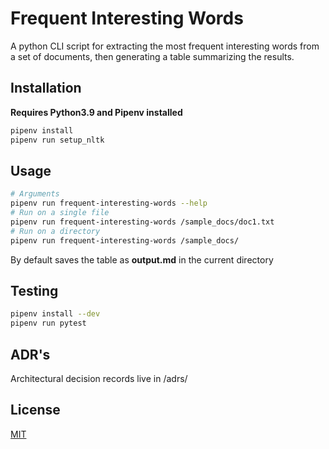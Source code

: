 # Frequent Interesting Words

A python CLI script for extracting the most frequent interesting words from a set of documents, then generating a table summarizing the results.

## Installation

**Requires Python3.9 and Pipenv installed** 

```bash
pipenv install
pipenv run setup_nltk
```

## Usage

```bash
# Arguments 
pipenv run frequent-interesting-words --help  
# Run on a single file
pipenv run frequent-interesting-words /sample_docs/doc1.txt
# Run on a directory
pipenv run frequent-interesting-words /sample_docs/
```
By default saves the table as **output.md** in the current directory

## Testing
```bash
pipenv install --dev
pipenv run pytest
```

## ADR's
Architectural decision records live in /adrs/

## License
[MIT](https://choosealicense.com/licenses/mit/)
